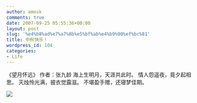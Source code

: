 ```yaml
---
author: amosk
comments: true
date: 2007-09-25 05:55:36+00:00
layout: post
slug: '%e4%b8%ad%e7%a7%8b%e5%bf%ab%e4%b9%90%ef%bc%81'
title: 中秋快乐！
wordpress_id: 104
categories:
- Life
---
```


《望月怀远》
作者：张九龄
海上生明月，天涯共此时。
情人怨遥夜，竟夕起相思。
灭烛怜光满，披衣觉露滋。
不堪盈手赠，还寝梦佳期。


![](http://shiba.hpe.cn/beikeba/yuwen/yuwentupian/yuwen/海上生明月_721.jpg)
